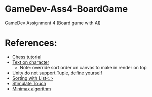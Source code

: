 # GameDev-Ass4-BoardGame
GameDev Assignment 4 (Board game with AI)

# References:

- [Chess tutorial](https://www.youtube.com/watch?v=lFZeeTZ29w0&list=PLXV-vjyZiT4b7WGjgiqMy422AVyMaigl1&index=1)
- [Text on character](https://stackoverflow.com/a/49472036)
  - Note: override sort order on canvas to make in render on top
- [Unity do not support Tuple, define yourself](https://stackoverflow.com/a/49194996)
- [Sorting with List<,>](https://stackoverflow.com/questions/28809816/how-can-i-sort-a-listtupleint-double/28809910)
- [Stimulate Touch](http://answers.unity.com/answers/1857559/view.html)
- [Minimax algorithm](https://www.youtube.com/watch?v=l-hh51ncgDI)